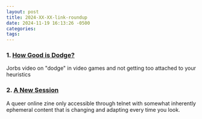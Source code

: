 ```yaml
---
layout: post
title: 2024-XX-XX-link-roundup
date: 2024-11-19 16:13:26 -0500
categories: 
tags:
---
```

### 1. [How Good is Dodge?](https://www.youtube.com/watch?v=dG5lwVF6DoM)

Jorbs video on "dodge" in video games and not getting too attached to your heuristics

### 2. [A New Session](https://anewsession.com/howto)

A queer online zine only accessible through telnet with somewhat inherently ephemeral content that is changing and adapting every time you look.

